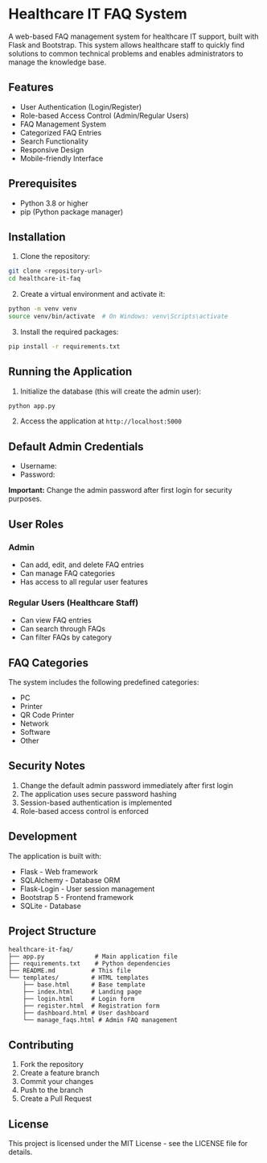 # Healthcare IT FAQ System

A web-based FAQ management system for healthcare IT support, built with Flask and Bootstrap. This system allows healthcare staff to quickly find solutions to common technical problems and enables administrators to manage the knowledge base.

## Features

- User Authentication (Login/Register)
- Role-based Access Control (Admin/Regular Users)
- FAQ Management System
- Categorized FAQ Entries
- Search Functionality
- Responsive Design
- Mobile-friendly Interface

## Prerequisites

- Python 3.8 or higher
- pip (Python package manager)

## Installation

1. Clone the repository:
```bash
git clone <repository-url>
cd healthcare-it-faq
```

2. Create a virtual environment and activate it:
```bash
python -m venv venv
source venv/bin/activate  # On Windows: venv\Scripts\activate
```

3. Install the required packages:
```bash
pip install -r requirements.txt
```

## Running the Application

1. Initialize the database (this will create the admin user):
```bash
python app.py
```

2. Access the application at `http://localhost:5000`

## Default Admin Credentials

- Username: 
- Password: 

**Important:** Change the admin password after first login for security purposes.

## User Roles

### Admin
- Can add, edit, and delete FAQ entries
- Can manage FAQ categories
- Has access to all regular user features

### Regular Users (Healthcare Staff)
- Can view FAQ entries
- Can search through FAQs
- Can filter FAQs by category

## FAQ Categories

The system includes the following predefined categories:
- PC
- Printer
- QR Code Printer
- Network
- Software
- Other

## Security Notes

1. Change the default admin password immediately after first login
2. The application uses secure password hashing
3. Session-based authentication is implemented
4. Role-based access control is enforced

## Development

The application is built with:
- Flask - Web framework
- SQLAlchemy - Database ORM
- Flask-Login - User session management
- Bootstrap 5 - Frontend framework
- SQLite - Database

## Project Structure

```
healthcare-it-faq/
├── app.py              # Main application file
├── requirements.txt    # Python dependencies
├── README.md          # This file
└── templates/         # HTML templates
    ├── base.html      # Base template
    ├── index.html     # Landing page
    ├── login.html     # Login form
    ├── register.html  # Registration form
    ├── dashboard.html # User dashboard
    └── manage_faqs.html # Admin FAQ management
```

## Contributing

1. Fork the repository
2. Create a feature branch
3. Commit your changes
4. Push to the branch
5. Create a Pull Request

## License

This project is licensed under the MIT License - see the LICENSE file for details. 
